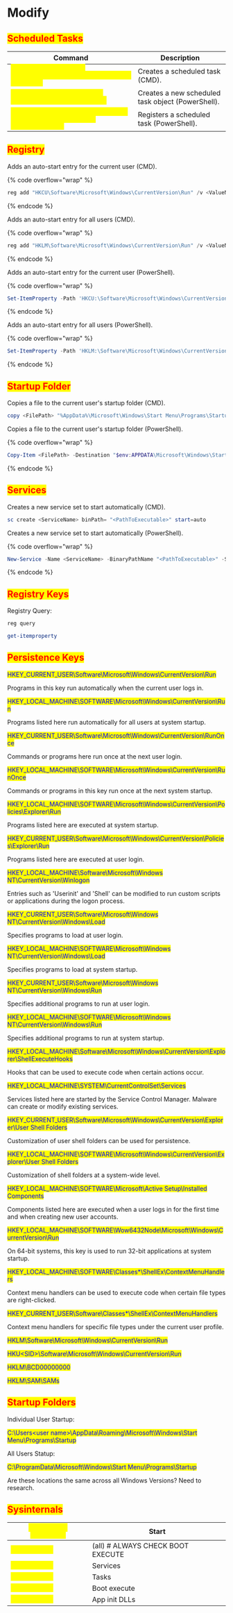 # Modify

## <mark style="color:red;">Scheduled Tasks</mark>

<table data-header-hidden data-full-width="true"><thead><tr><th>Command</th><th>Description</th></tr></thead><tbody><tr><td><mark style="color:yellow;"><code>schtasks /create /sc &#x3C;ScheduleType> /tn &#x3C;TaskName> /tr &#x3C;TaskRun></code></mark></td><td>Creates a scheduled task (CMD).</td></tr><tr><td><mark style="color:yellow;"><code>New-ScheduledTask -Action &#x3C;Action> -Trigger &#x3C;Trigger></code></mark></td><td>Creates a new scheduled task object (PowerShell).</td></tr><tr><td><mark style="color:yellow;"><code>Register-ScheduledTask -TaskName &#x3C;TaskName> -InputObject &#x3C;ScheduledTask></code></mark></td><td>Registers a scheduled task (PowerShell).</td></tr></tbody></table>

## <mark style="color:red;">Registry</mark>

Adds an auto-start entry for the current user (CMD).

{% code overflow="wrap" %}
```powershell
reg add "HKCU\Software\Microsoft\Windows\CurrentVersion\Run" /v <ValueName> /d <ExecutablePath>
```
{% endcode %}

Adds an auto-start entry for all users (CMD).

{% code overflow="wrap" %}
```powershell
reg add "HKLM\Software\Microsoft\Windows\CurrentVersion\Run" /v <ValueName> /d <ExecutablePath>
```
{% endcode %}

Adds an auto-start entry for the current user (PowerShell).

{% code overflow="wrap" %}
```powershell
Set-ItemProperty -Path 'HKCU:\Software\Microsoft\Windows\CurrentVersion\Run' -Name <ValueName> -Value <ExecutablePath>
```
{% endcode %}

Adds an auto-start entry for all users (PowerShell).

{% code overflow="wrap" %}
```powershell
Set-ItemProperty -Path 'HKLM:\Software\Microsoft\Windows\CurrentVersion\Run' -Name <ValueName> -Value <ExecutablePath>
```
{% endcode %}

## <mark style="color:red;">Startup Folder</mark>

Copies a file to the current user's startup folder (CMD).

```powershell
copy <FilePath> "%AppData%\Microsoft\Windows\Start Menu\Programs\Startup\"
```

Copies a file to the current user's startup folder (PowerShell).

{% code overflow="wrap" %}
```powershell
Copy-Item <FilePath> -Destination "$env:APPDATA\Microsoft\Windows\Start Menu\Programs\Startup\"
```
{% endcode %}

## <mark style="color:red;">Services</mark>

Creates a new service set to start automatically (CMD).

```powershell
sc create <ServiceName> binPath= "<PathToExecutable>" start=auto 
```

Creates a new service set to start automatically (PowerShell).

{% code overflow="wrap" %}
```powershell
New-Service -Name <ServiceName> -BinaryPathName "<PathToExecutable>" -StartupType Automatic
```
{% endcode %}

## <mark style="color:red;">Registry Keys</mark>

Registry Query:

```powershell
reg query
```

```powershell
get-itemproperty
```

## <mark style="color:red;">Persistence Keys</mark>

<mark style="color:blue;">HKEY\_CURRENT\_USER\Software\Microsoft\Windows\CurrentVersion\Run</mark>

Programs in this key run automatically when the current user logs in.

<mark style="color:blue;">HKEY\_LOCAL\_MACHINE\SOFTWARE\Microsoft\Windows\CurrentVersion\Run</mark>

Programs listed here run automatically for all users at system startup.

<mark style="color:blue;">HKEY\_CURRENT\_USER\Software\Microsoft\Windows\CurrentVersion\RunOnce</mark>

Commands or programs here run once at the next user login.

<mark style="color:blue;">HKEY\_LOCAL\_MACHINE\SOFTWARE\Microsoft\Windows\CurrentVersion\RunOnce</mark>

Commands or programs in this key run once at the next system startup.

<mark style="color:blue;">HKEY\_LOCAL\_MACHINE\SOFTWARE\Microsoft\Windows\CurrentVersion\Policies\Explorer\Run</mark>

Programs listed here are executed at system startup.

<mark style="color:blue;">HKEY\_CURRENT\_USER\Software\Microsoft\Windows\CurrentVersion\Policies\Explorer\Run</mark>

Programs listed here are executed at user login.

<mark style="color:blue;">HKEY\_LOCAL\_MACHINE\Software\Microsoft\Windows NT\CurrentVersion\Winlogon</mark>

Entries such as 'Userinit' and 'Shell' can be modified to run custom scripts or applications during the logon process.

<mark style="color:blue;">HKEY\_CURRENT\_USER\Software\Microsoft\Windows NT\CurrentVersion\Windows\Load</mark>

Specifies programs to load at user login.

<mark style="color:blue;">HKEY\_LOCAL\_MACHINE\SOFTWARE\Microsoft\Windows NT\CurrentVersion\Windows\Load</mark>

Specifies programs to load at system startup.

<mark style="color:blue;">HKEY\_CURRENT\_USER\Software\Microsoft\Windows NT\CurrentVersion\Windows\Run</mark>

Specifies additional programs to run at user login.

<mark style="color:blue;">HKEY\_LOCAL\_MACHINE\SOFTWARE\Microsoft\Windows NT\CurrentVersion\Windows\Run</mark>

Specifies additional programs to run at system startup.

<mark style="color:blue;">HKEY\_LOCAL\_MACHINE\Software\Microsoft\Windows\CurrentVersion\Explorer\ShellExecuteHooks</mark>

Hooks that can be used to execute code when certain actions occur.

<mark style="color:blue;">HKEY\_LOCAL\_MACHINE\SYSTEM\CurrentControlSet\Services</mark>

Services listed here are started by the Service Control Manager. Malware can create or modify existing services.

<mark style="color:blue;">HKEY\_CURRENT\_USER\Software\Microsoft\Windows\CurrentVersion\Explorer\User Shell Folders</mark>

Customization of user shell folders can be used for persistence.

<mark style="color:blue;">HKEY\_LOCAL\_MACHINE\SOFTWARE\Microsoft\Windows\CurrentVersion\Explorer\User Shell Folders</mark>

Customization of shell folders at a system-wide level.

<mark style="color:blue;">HKEY\_LOCAL\_MACHINE\SOFTWARE\Microsoft\Active Setup\Installed Components</mark>

Components listed here are executed when a user logs in for the first time and when creating new user accounts.

<mark style="color:blue;">HKEY\_LOCAL\_MACHINE\SOFTWARE\Wow6432Node\Microsoft\Windows\CurrentVersion\Run</mark>

On 64-bit systems, this key is used to run 32-bit applications at system startup.

<mark style="color:blue;">HKEY\_LOCAL\_MACHINE\SOFTWARE\Classes\*\ShellEx\ContextMenuHandlers</mark>

Context menu handlers can be used to execute code when certain file types are right-clicked.

<mark style="color:blue;">HKEY\_CURRENT\_USER\Software\Classes\*\ShellEx\ContextMenuHandlers</mark>

Context menu handlers for specific file types under the current user profile.

<mark style="color:blue;">HKLM\Software\Microsoft\Windows\CurrentVersion\Run</mark>

<mark style="color:blue;">HKU\<SID>\Software\Microsoft\Windows\CurrentVersion\Run</mark>

<mark style="color:blue;">HKLM\BCD00000000</mark>

<mark style="color:blue;">HKLM\SAM\SAMs</mark>

## <mark style="color:red;">Startup Folders</mark>

Individual User Startup:

<mark style="color:blue;">C:\Users\<user name>\AppData\Roaming\Microsoft\Windows\Start Menu\Programs\Startup</mark>

All Users Statup:

<mark style="color:blue;">C:\ProgramData\Microsoft\Windows\Start Menu\Programs\Startup</mark>

Are these locations the same across all Windows Versions? Need to research.

## <mark style="color:red;">Sysinternals</mark>

| <mark style="color:yellow;">`autorunsc -accepteula`</mark> | Start                             |
| ---------------------------------------------------------- | --------------------------------- |
| <mark style="color:yellow;">`autorunsc -a`</mark>          | (all) # ALWAYS CHECK BOOT EXECUTE |
| <mark style="color:yellow;">`autorunsc -s`</mark>          | Services                          |
| <mark style="color:yellow;">`autorunsc -t`</mark>          | Tasks                             |
| <mark style="color:yellow;">`autorunsc -b`</mark>          | Boot execute                      |
| <mark style="color:yellow;">`autorunsc -d`</mark>          | App init DLLs                     |

